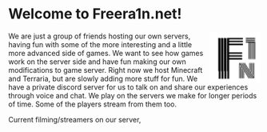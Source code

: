 <p align=center> <h1 align=left> Welcome to Freera1n.net! </h1> <img width=20% align=right src= https://raw.githubusercontent.com/jamesaharris/hostingstuff/freera1n/freera1n.png></p>

We are just a group of friends hosting our own servers, having fun with some of the more interesting and a little more advanced side of games. We want to see how games work on the server side and have fun making our own modifications to game server. Right now we host Minecraft and Terraria, but are slowly adding more stuff for fun. We have a private discord server for us to talk on and share our experiences through voice and chat. We play on the servers we make for longer periods of time. Some of the players stream from them too. 

Current filming/streamers on our server, 
